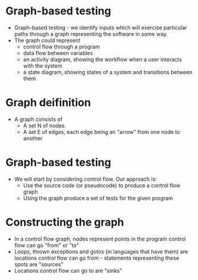 # Graph-based testing

- Graph-based testing - we identify inputs which will exercise particular paths through a graph representing the software in some way.
- The graph could represent
  - control flow through a program
  - data flow between variables
  - an activity diagram, showing the workflow when a user interacts with the system
  - a state diagram, showing states of a system and transitions between them

# Graph deifinition

- A graph consists of
  - A set N of nodes
  - A set E of edges, each edge being an "arrow" from one node to another

# Graph-based testing

- We will start by considering control flow. Our approach is:
  - Use the source code (or pseudocode) to produce a control flow graph
  - Using the graph produce a set of tests for the given program

# Constructing the graph

- In a control flow graph, nodes represent points in the program control flow can go "from" or "to"
- Loops, thrown exceptions and gotos (in languages that have them) are locations control flow can go from - statements representing these spots are "sources"
- Locations control flow can go to are "sinks"
